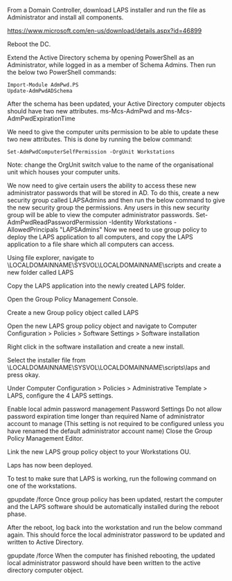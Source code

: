 From a Domain Controller, download LAPS installer and run the file as Administrator and install all components.

https://www.microsoft.com/en-us/download/details.aspx?id=46899

Reboot the DC.

Extend the Active Directory schema by opening PowerShell as an Administrator, while logged in as a member of Schema Admins. Then run the below two PowerShell commands:
```
Import-Module AdmPwd.PS
Update-AdmPwdADSchema
```
After the schema has been updated, your Active Directory computer objects should have two new attributes. ms-Mcs-AdmPwd and ms-Mcs-AdmPwdExpirationTime

We need to give the computer units permission to be able to update these two new attributes. This is done by running the below command:

```
Set-AdmPwdComputerSelfPermission -OrgUnit Workstations
```
Note: change the OrgUnit switch value to the name of the organisational unit which houses your computer units.

We now need to give certain users the ability to access these new administrator passwords that will be stored in AD. To do this, create a new security group called LAPSAdmins and then run the below command to give the new security group the permissions. Any users in this new security group will be able to view the computer administrator passwords.
Set-AdmPwdReadPasswordPermission -Identity Workstations -AllowedPrincipals "LAPSAdmins"
Now we need to use group policy to deploy the LAPS application to all computers, and copy the LAPS application to a file share which all computers can access.

Using file explorer, navigate to \\LOCALDOMAINNAME\SYSVOL\LOCALDOMAINNAME\scripts and create a new folder called LAPS

Copy the LAPS application into the newly created LAPS folder.

Open the Group Policy Management Console.

Create a new Group policy object called LAPS

Open the new LAPS group policy object and navigate to Computer Configuration > Policies > Software Settings > Software installation

Right click in the software installation and create a new install.

Select the installer file from \\LOCALDOMAINNAME\SYSVOL\LOCALDOMAINNAME\scripts\laps and press okay.

Under Computer Configuration > Policies > Administrative Template > LAPS, configure the 4 LAPS settings.

Enable local admin password management
Password Settings
Do not allow password expiration time longer than required
Name of administrator account to manage (This setting is not required to be configured unless you have renamed the default administrator account name)
Close the Group Policy Management Editor.

Link the new LAPS group policy object to your Workstations OU.

Laps has now been deployed.

To test to make sure that LAPS is working, run the following command on one of the workstations.

gpupdate /force
Once group policy has been updated, restart the computer and the LAPS software should be automatically installed during the reboot phase.

After the reboot, log back into the workstation and run the below command again. This should force the local administrator password to be updated and written to Active Directory.

gpupdate /force
When the computer has finished rebooting, the updated local administrator password should have been written to the active directory computer object.

